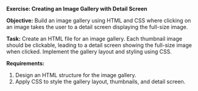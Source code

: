 **Exercise: Creating an Image Gallery with Detail Screen**

**Objective:** Build an image gallery using HTML and CSS where clicking on an image takes the user to a detail screen displaying the full-size image.

**Task:** Create an HTML file for an image gallery. Each thumbnail image should be clickable, leading to a detail screen showing the full-size image when clicked. Implement the gallery layout and styling using CSS.

**Requirements:**
1. Design an HTML structure for the image gallery.
2. Apply CSS to style the gallery layout, thumbnails, and detail screen.

